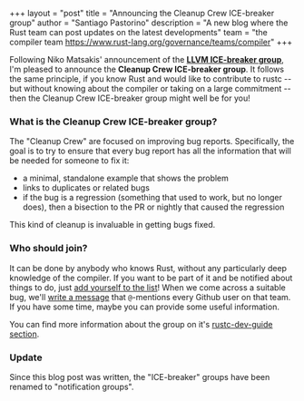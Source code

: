 +++
layout = "post"
title = "Announcing the Cleanup Crew ICE-breaker group"
author = "Santiago Pastorino"
description = "A new blog where the Rust team can post updates on the latest developments"
team = "the compiler team <https://www.rust-lang.org/governance/teams/compiler>"
+++

Following Niko Matsakis' announcement of the [**LLVM ICE-breaker
group**](https://blog.rust-lang.org/inside-rust/2019/10/22/LLVM-ICE-breakers.html),
I'm pleased to announce the **Cleanup Crew ICE-breaker group**. It
follows the same principle, if you know Rust and would like to
contribute to rustc -- but without knowing about the compiler or taking
on a large commitment -- then the Cleanup Crew ICE-breaker group might
well be for you!

### What is the Cleanup Crew ICE-breaker group?

The "Cleanup Crew" are focused on improving bug reports. Specifically,
the goal is to try to ensure that every bug report has all the
information that will be needed for someone to fix it:

- a minimal, standalone example that shows the problem
- links to duplicates or related bugs
- if the bug is a regression (something that used to work, but no
  longer does), then a bisection to the PR or nightly that caused
  the regression

This kind of cleanup is invaluable in getting bugs fixed.

### Who should join?

It can be done by anybody who knows Rust, without any particularly deep
knowledge of the compiler.  If you want to be part of it and be notified
about things to do, just [add yourself to the list][instructions here]! When we come across a suitable
bug, we'll [write a message][tag syntax] that `@`-mentions every Github user on that
team. If you have some time, maybe you can provide some useful
information.

[instructions here]: https://rustc-dev-guide.rust-lang.org/notification-groups/about.html#join

[tag syntax]: https://rustc-dev-guide.rust-lang.org/notification-groups/about.html#tagging-an-issue-for-a-notification-group

You can find more information about the group on it's [rustc-dev-guide
section](https://rustc-dev-guide.rust-lang.org/notification-groups/cleanup-crew.html).

### Update

Since this blog post was written, the "ICE-breaker" groups have been renamed to "notification groups".
